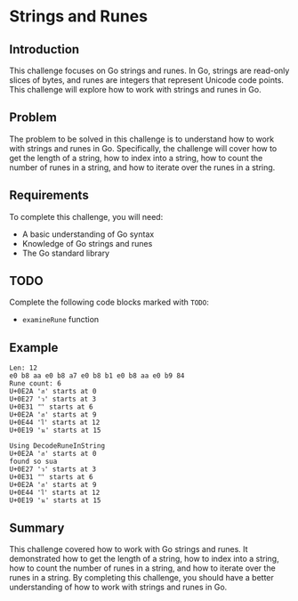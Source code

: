 # Strings and Runes

## Introduction

This challenge focuses on Go strings and runes. In Go, strings are read-only slices of bytes, and runes are integers that represent Unicode code points. This challenge will explore how to work with strings and runes in Go.

## Problem

The problem to be solved in this challenge is to understand how to work with strings and runes in Go. Specifically, the challenge will cover how to get the length of a string, how to index into a string, how to count the number of runes in a string, and how to iterate over the runes in a string.

## Requirements

To complete this challenge, you will need:

- A basic understanding of Go syntax
- Knowledge of Go strings and runes
- The Go standard library

## TODO

Complete the following code blocks marked with `TODO`:

- `examineRune` function

## Example

```
Len: 12
e0 b8 aa e0 b8 a7 e0 b8 b1 e0 b8 aa e0 b9 84
Rune count: 6
U+0E2A 'ส' starts at 0
U+0E27 'ว' starts at 3
U+0E31 'ั' starts at 6
U+0E2A 'ส' starts at 9
U+0E44 'ไ' starts at 12
U+0E19 'น' starts at 15

Using DecodeRuneInString
U+0E2A 'ส' starts at 0
found so sua
U+0E27 'ว' starts at 3
U+0E31 'ั' starts at 6
U+0E2A 'ส' starts at 9
U+0E44 'ไ' starts at 12
U+0E19 'น' starts at 15
```

## Summary

This challenge covered how to work with Go strings and runes. It demonstrated how to get the length of a string, how to index into a string, how to count the number of runes in a string, and how to iterate over the runes in a string. By completing this challenge, you should have a better understanding of how to work with strings and runes in Go.
